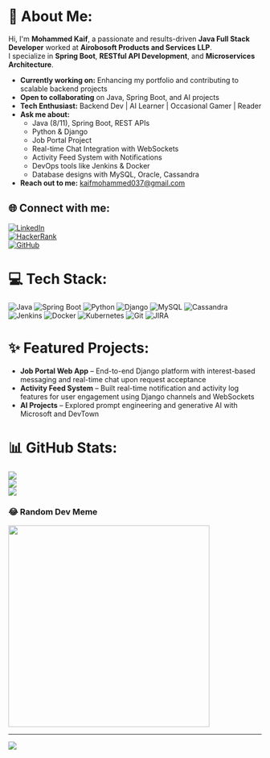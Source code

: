 # 💫 About Me:
Hi, I'm **Mohammed Kaif**, a passionate and results-driven **Java Full Stack Developer** worked at **Airobosoft Products and Services LLP**.  
I specialize in **Spring Boot**, **RESTful API Development**, and **Microservices Architecture**.  

- **Currently working on:** Enhancing my portfolio and contributing to scalable backend projects  
- **Open to collaborating** on Java, Spring Boot, and AI projects  
- **Tech Enthusiast:** Backend Dev | AI Learner | Occasional Gamer | Reader  
- **Ask me about:**  
  - Java (8/11), Spring Boot, REST APIs  
  - Python & Django  
  - Job Portal Project  
  - Real-time Chat Integration with WebSockets  
  - Activity Feed System with Notifications  
  - DevOps tools like Jenkins & Docker  
  - Database designs with MySQL, Oracle, Cassandra  
- **Reach out to me:** kaifmohammed037@gmail.com  

## 🌐 Connect with me:
[![LinkedIn](https://img.shields.io/badge/LinkedIn-%230077B5.svg?logo=linkedin&logoColor=white)](https://linkedin.com/in/mohammed-kaif-a7793923a)  
[![HackerRank](https://img.shields.io/badge/HackerRank-kaifmohammed037-green)](https://www.hackerrank.com/profile/kaifmohammed037)  
[![GitHub](https://img.shields.io/badge/GitHub-MohammedKaif037-black?logo=github&logoColor=white)](https://github.com/MohammedKaif037)

# 💻 Tech Stack:
![Java](https://img.shields.io/badge/java-%23ED8B00.svg?style=for-the-badge&logo=java&logoColor=white) 
![Spring Boot](https://img.shields.io/badge/spring%20boot-%236DB33F.svg?style=for-the-badge&logo=spring-boot&logoColor=white)
![Python](https://img.shields.io/badge/python-3670A0?style=for-the-badge&logo=python&logoColor=ffdd54)
![Django](https://img.shields.io/badge/django-%23092E20.svg?style=for-the-badge&logo=django&logoColor=white)
![MySQL](https://img.shields.io/badge/mysql-%2300f.svg?style=for-the-badge&logo=mysql&logoColor=white)
![Cassandra](https://img.shields.io/badge/cassandra-%23121011.svg?style=for-the-badge&logo=apache-cassandra&logoColor=white)
![Jenkins](https://img.shields.io/badge/jenkins-%232C5263.svg?style=for-the-badge&logo=jenkins&logoColor=white)
![Docker](https://img.shields.io/badge/docker-%230db7ed.svg?style=for-the-badge&logo=docker&logoColor=white)
![Kubernetes](https://img.shields.io/badge/kubernetes-%23326ce5.svg?style=for-the-badge&logo=kubernetes&logoColor=white)
![Git](https://img.shields.io/badge/git-%23F05033.svg?style=for-the-badge&logo=git&logoColor=white)
![JIRA](https://img.shields.io/badge/jira-%230A0FFF.svg?style=for-the-badge&logo=jira&logoColor=white)

# ✨ Featured Projects:
- **Job Portal Web App** – End-to-end Django platform with interest-based messaging and real-time chat upon request acceptance  
- **Activity Feed System** – Built real-time notification and activity log features for user engagement using Django channels and WebSockets  
- **AI Projects** – Explored prompt engineering and generative AI with Microsoft and DevTown

# 📊 GitHub Stats:
![](https://github-readme-stats.vercel.app/api?username=MohammedKaif037&theme=dark&hide_border=false&include_all_commits=false&count_private=false)<br/>
![](https://github-readme-streak-stats.herokuapp.com/?user=MohammedKaif037&theme=dark&hide_border=false)<br/>
![](https://github-readme-stats.vercel.app/api/top-langs/?username=MohammedKaif037&theme=dark&hide_border=false&include_all_commits=false&count_private=false&layout=compact)

### 😂 Random Dev Meme
<img src='https://preview.redd.it/va91go15ogyc1.png?width=1080&crop=smart&auto=webp&s=224bc03863b09bdd9456bb1631dd3df446a39482' style="height: 400px;"/>

---
[![](https://visitcount.itsvg.in/api?id=MohammedKaif037&icon=0&color=0)](https://visitcount.itsvg.in)

<!-- Updated with ❤️ using resume insights -->

